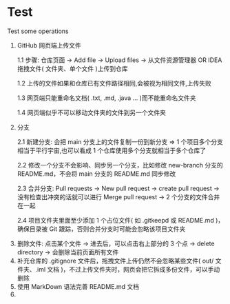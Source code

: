 # Test
Test some operations

1. GitHub 网页端上传文件
   <p>
   1.1 步骤: 仓库页面 → Add file → Upload files → 从文件资源管理器 OR IDEA 拖拽文件( 文件夹、单个文件 )上传到仓库
   <p>
   1.2 上传的文件如果和仓库已有文件路径相同,会被视为相同文件,上传失败
   <p>
   1.3 网页端只能重命名文档( .txt, .md, .java ... )而不能重命名文件夹
   <p>
   1.4 网页端似乎不可以移动文件夹的文件到另一个文件夹
2. 分支
   <p>
   2.1 新建分支: 会把 main 分支上的文件复制一份到新分支 => 1 个项目多个分支相当于平行宇宙,也可以看成 1 个仓库使用多个分支就相当于多个仓库了
   <p>
   2.2 修改一个分支不会影响、同步另一个分支，比如修改 new-branch 分支的 README.md，不会将 main 分支的 README.md 同步修改
   <p>
   2.3 合并分支: Pull requests → New pull request → create pull request → 没有检查出冲突的话就可以进行 Merge pull request → 2 个分支的文件合并在一起
   <p>
   2.4 项目文件夹里面至少添加 1 个占位文件( 如 .gitkeepd 或 README.md )，确保目录被 Git 跟踪，否则合并分支时可能会忽略该项目文件夹
3. 删除文件: 点击某个文件 → 进去后，可以点击右上部分的 3 个点 → delete directory → 会删除当前页面所有文件
4. 补充仓库的 .gitignore 文件后，拖拽文件上传仍然不会忽略某些文件( out/ 文件夹、.iml 文档 )，不过上传文件夹时，网页会把它拆成多份文件，可以手动删除
5. 使用 MarkDown 语法完善 README.md 文档
6. 
   

